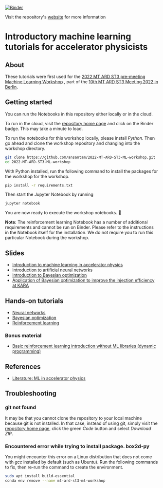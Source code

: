 [![Binder](https://mybinder.org/badge_logo.svg)](https://mybinder.org/v2/gh/ansantam/2022-MT-ARD-ST3-ML-workshop/HEAD)

Visit the repository's [website](https://ansantam.github.io/2022-MT-ARD-ST3-ML-workshop/) for more information

# Introductory machine learning tutorials for accelerator physicists
## About
These tutorials were first used for the [2022 MT ARD ST3 pre-meeting Machine Learning Workshop](https://indico.desy.de/event/35272/)
, part of the [10th MT ARD ST3 Meeting 2022 in Berlin](https://indico.desy.de/event/33584/).

## Getting started

You can run the Notebooks in this repository either locally or in the cloud.

To run in the cloud, visit the [repository home page](https://github.com/ansantam/2022-MT-ARD-ST3-ML-workshop) and click on the Binder badge. This may take a minute to load.

To run the notebooks for this workshop locally, please install *Python*. Then go ahead and clone the workshop repository and changing into the workshop directory.

```bash
git clone https://github.com/ansantam/2022-MT-ARD-ST3-ML-workshop.git
cd 2022-MT-ARD-ST3-ML-workshop
```

With Python installed, run the following command to install the packages for the workshop for the workshop.

```bash
pip install -r requirements.txt
```

Then start the Jupyter Notebook by running

```bash
jupyter notebook
```

You are now ready to execute the workshop notebooks. 🎉

**Note:** The reinforcement learning Notebook has a number of additional requirements and cannot be run on Binder. Please refer to the instructions in the Notebook itself for the installation. We do not require you to run this particular Notebook during the workshop.


## Slides
 - [Introduction to machine learning in accelerator physics](https://github.com/ansantam/2022-MT-ARD-ST3-ML-workshop/blob/main/slides/0-welcome.pdf)
 - [Introduction to artificial neural networks](https://github.com/ansantam/2022-MT-ARD-ST3-ML-workshop/blob/main/slides/1-neural-networks.pdf)
 - [Introduction to Bayesian optimization](https://github.com/ansantam/2022-MT-ARD-ST3-ML-workshop/blob/main/slides/2-bayesian-optimization.pdf)
 - [Application of Bayesian optimization to improve the injection efficiency at KARA ](https://github.com/ansantam/2022-MT-ARD-ST3-ML-workshop/blob/main/slides/3-bo-kara-demo.pdf)

## Hands-on tutorials
- [Neural networks](https://nbviewer.org/github/ansantam/2022-MT-ARD-ST3-ML-workshop/blob/main/1-neural_networks.ipynb)
- [Bayesian optimization](https://nbviewer.org/github/ansantam/2022-MT-ARD-ST3-ML-workshop/blob/main/2-bayesian_optimization.ipynb)
- [Reinforcement learning](https://nbviewer.org/github/ansantam/2022-MT-ARD-ST3-ML-workshop/blob/main/3-reinforcement_learning.ipynb)

### Bonus material
- [Basic reinforcement learning introduction without ML libraries (dynamic programming)](https://nbviewer.org/github/ansantam/2022-MT-ARD-ST3-ML-workshop/blob/main/bonus_material/RL_simple_gridworld.ipynb)

## References
- [Literature: ML in accelerator physics](https://github.com/ansantam/2022-MT-ARD-ST3-ML-workshop/blob/main/references/references.pdf)


## Troubleshooting

### git not found

It may be that you cannot clone the repository to your local machine because git is not installed. In that case, instead of using git, simply visit the [repository home page](https://github.com/ansantam/2022-MT-ARD-ST3-ML-workshop), click the green *Code* button and select *Download ZIP*.

### Encountered error while trying to install package. box2d-py
You might encounter this error on a Linux distribution that does not come with *gcc* installed by default (such as Ubuntu). Run the following commands to fix, then re-run the command to create the environment.

```bash
sudo apt install build-essential
conda env remove --name mt-ard-st3-ml-workshop
```
